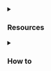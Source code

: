 <details><summary><h3>Resources</h3></summary>
  
  [Bash-скрипты ](https://habr.com/ru/companies/ruvds/articles/325522/)
  
</details>
<details><summary><h3>How to</h3></summary>
  
  [How to Move Your Linux home Directory to Another Drive](https://www.howtogeek.com/442101/how-to-move-your-linux-home-directory-to-another-hard-drive/)
  
</details>
